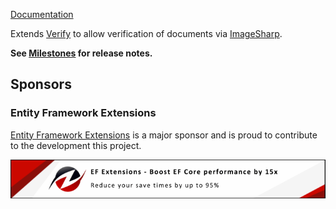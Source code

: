 [Documentation](https://github.com/VerifyTests/Verify.ImageSharp)

Extends [Verify](https://github.com/VerifyTests/Verify) to allow verification of documents via [ImageSharp](https://github.com/SixLabors/ImageSharp).<!-- singleLineInclude: intro. path: /docs/intro.include.md -->

**See [Milestones](https://github.com/VerifyTests/Verify.ImageSharp/milestones?state=closed) for release notes.**


## Sponsors


### Entity Framework Extensions<!-- include: zzz. path: /docs/zzz.include.md -->

[Entity Framework Extensions](https://entityframework-extensions.net/?utm_source=simoncropp&utm_medium=Verify.ImageSharp) is a major sponsor and is proud to contribute to the development this project.

[![Entity Framework Extensions](https://raw.githubusercontent.com/VerifyTests/Verify.ImageSharp/refs/heads/main/docs/zzz.png)](https://entityframework-extensions.net/?utm_source=simoncropp&utm_medium=Verify.ImageSharp)<!-- endInclude -->
